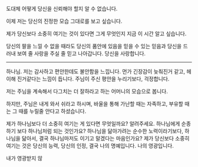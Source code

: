 도대체 어떻게 당신을 신뢰해야 할지 알 수 없습니다.

이제 저는 당신의 진정한 모습 그대로를 보고 싶습니다.

제가 당신보다 소중히 여기는 것이 있다면 그게 무엇인지 지금 이 시간 알고 싶습니다.

당신의 팔을 느낄 수 없을 때라도 당신의 품안에 있음을 믿을 수 있는 믿음과 당신을 드러내 보여 줄 사랑을 주실 줄 믿고 나아갑니다. 당신을 사랑합니다.

---
하나님. 저는 감사하고 편안한데도 불안함을 느낍니다. 먼가 긴장감이 늦춰진거 같고, 헤이해 진거같다는 느낌이 듭니다.
주님이 주신 평안을 누리기보다, 걱정합니다.

저는 주님을 계속해서 다그치는 더 잘하라고 하는 어머니의 모습으로 봅니다.

하지만, 주님은 내게 와서 쉬라고 하시며, 바울을 통해 가난할 때는 자족하고, 부유할 때는 그 때를 누릴줄 안다고 하셨습니다.

제가 하나님보다 더 소중히 여기는 게 있다면 무엇일까요? 알려주세요. 
하나님에게 순종하기 보다 하나님처럼 되는 것인가요?
하나님을 닮아가려는 순수한 노력이라기보다, 하나님을 닮아서, 결국 하나님마저도 이기고 말겠다는 마음인가요?
제가 당신보다 소중히 여기는 것은 당신의 능력, 당신의 인정, 결국 나의 명예입니다. 나의 영광입니다.

내가 영광받지 않